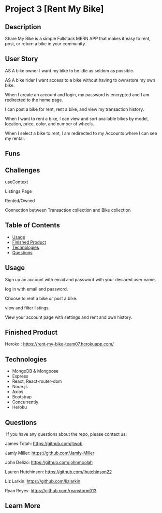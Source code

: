 # Project 3 [Rent My Bike]


## Description

Share My Bike is a simple Fullstack MERN APP that makes it easy to rent, post, or return a bike in your community.

## User Story

AS A bike owner I want my bike to be idle as seldom as possible.

AS A bike rider I want access to a bike without having to own/store my own bike.

When I create an account and login, my password is encrypted and I am redirected to the home page.

I can post a bike for rent, rent a bike, and view my transaction history.

When I want to rent a bike, I can view and sort available bikes by model, location, price, color, and 
number of wheels.

When I select a bike to rent, I am redirected to my Accounts where I can see my rental.



## Funs


## Challenges

useContext

Listings Page

Rented/Owned

Connection between Transaction collection and Bike collection

## Table of Contents

* [Usage](#usage)
* [Finished Product](#finished-product)
* [Technologies](#technologies)
* [Questions](#questions)

## Usage

Sign up an account with email and password with your desiared user name.

log in with email and password.

Choose to rent a bike or post a bike.

view and filter listings.

View your account page with settings and rent and own history.

## Finished Product

Heroko : https://rent-my-bike-team07.herokuapp.com/


## Technologies

* MongoDB & Mongoose
* Express
* React, React-router-dom
* Node.js
* Axios
* Bootstrap
* Concurrently
* Heroku


## Questions
​
If you have any questions about the repo, please contact us:

James Totah:       https://github.com/jtwob

Jamly Miller:      https://github.com/Jamly-Miller

John Delizo:       https://github.com/johnmoolah

Lauren Hutchinson: https://github.com/lhutchinson22

Liz Larkin:        https://github.com/lizlarkin

Ryan Reyes:        https://github.com/ryanstorm013


## Learn More
